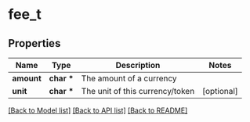 # fee_t

## Properties
Name | Type | Description | Notes
------------ | ------------- | ------------- | -------------
**amount** | **char \*** | The amount of a currency | 
**unit** | **char \*** | The unit of this currency/token | [optional] 

[[Back to Model list]](../README.md#documentation-for-models) [[Back to API list]](../README.md#documentation-for-api-endpoints) [[Back to README]](../README.md)


